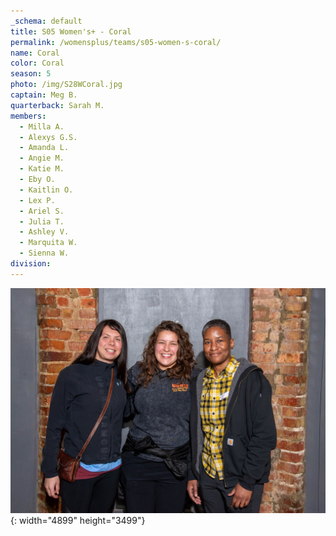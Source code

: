 ```yaml
---
_schema: default
title: S05 Women's+ - Coral
permalink: /womensplus/teams/s05-women-s-coral/
name: Coral
color: Coral
season: 5
photo: /img/S28WCoral.jpg
captain: Meg B.
quarterback: Sarah M.
members:
  - Milla A.
  - Alexys G.S.
  - Amanda L.
  - Angie M.
  - Katie M.
  - Eby O.
  - Kaitlin O.
  - Lex P.
  - Ariel S.
  - Julia T.
  - Ashley V.
  - Marquita W.
  - Sienna W.
division:
---
```

![](/img/da2-7095.jpg){: width="4899" height="3499"}